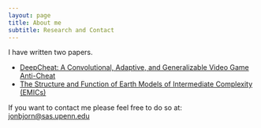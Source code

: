 ```yaml
---
layout: page
title: About me
subtitle: Research and Contact
---
```


I have written two papers.
- [DeepCheat: A Convolutional, Adaptive, and Generalizable Video Game Anti-Cheat](https://github.com/JSalenger/jbsalenger.github.io/blob/master/assets/objects/SalengerJon_paper.pdf)
- [The Structure and Function of Earth Models of Intermediate Complexity (EMICs)](https://github.com/JSalenger/jbsalenger.github.io/blob/master/assets/objects/Composition-and-Structure-EMICS.pdf)
  

If you want to contact me please feel free to do so at: jonbjorn@sas.upenn.edu


